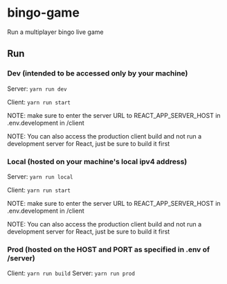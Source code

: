 # bingo-game
Run a multiplayer bingo live game

## Run
### Dev (intended to be accessed only by your machine)
Server: `yarn run dev`

Client: `yarn run start`

NOTE: make sure to enter the server URL to REACT_APP_SERVER_HOST in .env.development in /client

NOTE: You can also access the production client build and not run a development server for React, just be sure to build it first

### Local (hosted on your machine's local ipv4 address)
Server: `yarn run local`

Client: `yarn run start`

NOTE: make sure to enter the server URL to REACT_APP_SERVER_HOST in .env.development in /client

NOTE: You can also access the production client build and not run a development server for React, just be sure to build it first

### Prod (hosted on the HOST and PORT as specified in .env of /server)
Client: `yarn run build`
Server: `yarn run prod`
